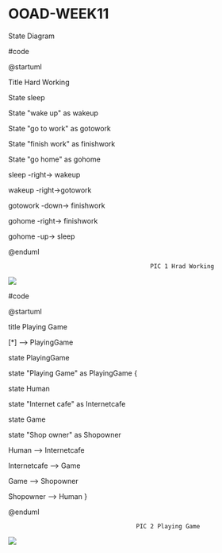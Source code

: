 # OOAD-WEEK11
State Diagram

#code

@startuml

Title Hard Working 

State sleep

State "wake up" as wakeup

State "go to work" as gotowork

State "finish work" as finishwork

State "go home" as gohome



sleep -right-> wakeup

wakeup -right->gotowork

gotowork -down-> finishwork

gohome -right-> finishwork

gohome -up-> sleep

@enduml

                    
                                            PIC 1 Hrad Working



![](http://www.plantuml.com/plantuml/img/RL0n3iCW4DjvnIaxNwWoTc-bpaXS0OLm20xb-oKXWLOg2pO-sy2SMIKkgnVYwTWZt5NIyAAqk610Y0ShHiWUCLvasjI2KE84AiEEov0C0HDirNweXfXsqlMt2oxRCT3upqYDiBJYwT-XgEku0SZaZ6LvwxLjx-UZxq8WDMsXEhwRMkn8-wULM8NptJC6NR_e0m00)



#code

@startuml

title Playing Game

[*] --> PlayingGame

state PlayingGame 

state "Playing Game" as PlayingGame {

  state Human
  
  state "Internet cafe" as Internetcafe
  
  state Game
  
  state "Shop owner" as Shopowner
  
  Human --> Internetcafe
  
  Internetcafe --> Game
  
  Game --> Shopowner
  
  Shopowner --> Human
}

@enduml



                                        PIC 2 Playing Game
                                        
                                        
 ![](http://www.plantuml.com/plantuml/img/NL112W8n3Bpd5M6Fmdv1zgRU18_Y8MZKXJOhtImYujzjqzrIXHuwavd9a6vK2Zfv1w2zEiQzerSlDzoGPpYkJjYswuKqBXgKQmPXvfhQso2DFwet86RTTl8a1JKxKGx2YcUwPjl29ABeR7an7Ux30uUdS317WeQY8ZxROCt_ecfeypdL6YPS1vM_JNBh3q37Sea7-m80)
